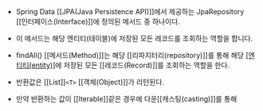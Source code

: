 - Spring Data [[JPA(Java Persistence API)]]에서 제공하는 JpaRepository [[인터페이스(Interface)]]에 정의된 메서드 중 하나이다. 
- 이 메서드는 해당 엔티티(테이블)에 저장된 모든 레코드를 조회하는 역할을 합니다.
- findAll() [[메서드(Method)]]는 해당 [[리파지터리(repository)]]를 통해 해당 [[엔티티(entity)]](테이블)에 저장된 모든 [[레코드(Record)]]를 조회하는 역할을 한다.
- 반환값은 [[List]]`<T>` [[객체(Object)]]가 리턴된다.

- 만약 반환하는 값이 [[lterable]]같은 경우에 다운[[캐스팅(casting)]]를 통해 